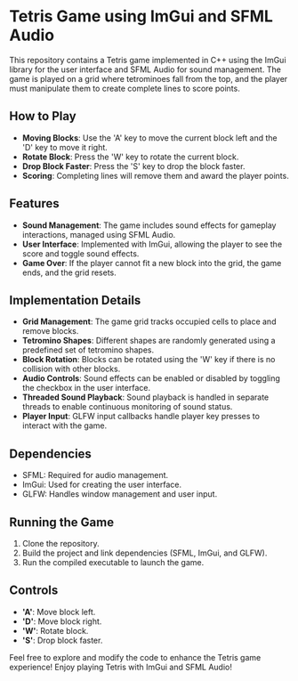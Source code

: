 # Tetris Game using ImGui and SFML Audio

This repository contains a Tetris game implemented in C++ using the ImGui library for the user interface and SFML Audio for sound management. The game is played on a grid where tetrominoes fall from the top, and the player must manipulate them to create complete lines to score points.

## How to Play

- **Moving Blocks**: Use the 'A' key to move the current block left and the 'D' key to move it right.
- **Rotate Block**: Press the 'W' key to rotate the current block.
- **Drop Block Faster**: Press the 'S' key to drop the block faster.
- **Scoring**: Completing lines will remove them and award the player points.

## Features

- **Sound Management**: The game includes sound effects for gameplay interactions, managed using SFML Audio.
- **User Interface**: Implemented with ImGui, allowing the player to see the score and toggle sound effects.
- **Game Over**: If the player cannot fit a new block into the grid, the game ends, and the grid resets.

## Implementation Details

- **Grid Management**: The game grid tracks occupied cells to place and remove blocks.
- **Tetromino Shapes**: Different shapes are randomly generated using a predefined set of tetromino shapes.
- **Block Rotation**: Blocks can be rotated using the 'W' key if there is no collision with other blocks.
- **Audio Controls**: Sound effects can be enabled or disabled by toggling the checkbox in the user interface.
- **Threaded Sound Playback**: Sound playback is handled in separate threads to enable continuous monitoring of sound status.
- **Player Input**: GLFW input callbacks handle player key presses to interact with the game.

## Dependencies

- SFML: Required for audio management.
- ImGui: Used for creating the user interface.
- GLFW: Handles window management and user input.

## Running the Game

1. Clone the repository.
2. Build the project and link dependencies (SFML, ImGui, and GLFW).
3. Run the compiled executable to launch the game.

## Controls

- **'A'**: Move block left.
- **'D'**: Move block right.
- **'W'**: Rotate block.
- **'S'**: Drop block faster.



Feel free to explore and modify the code to enhance the Tetris game experience! Enjoy playing Tetris with ImGui and SFML Audio!
